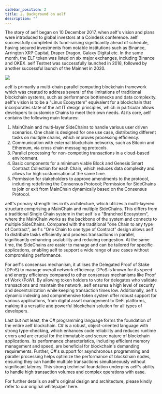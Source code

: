 ```yaml
---
sidebar_position: 2
title: 2. Background on aelf
description: ""
---
```

The story of aelf began on 10 December 2017, when aelf's vision and plans were introduced to global investors at a Coindesk conference. aelf successfully completed its fund-raising significantly ahead of schedule, having secured investments from notable institutions such as Binance, Arrington XRP Capital, Draper Dragon, Galaxy Digital etc. In the same month, the ELF token was listed on six major exchanges, including Binance and OKEX. aelf Testnet was successfully launched in 2018, followed by another successful launch of the Mainnet in 2020.

![](/img/chapter2.png)

aelf is primarily a multi-chain parallel computing blockchain framework which was created to address several of the limitations of traditional blockchain systems, such as performance bottlenecks and data complexity. aelf's vision is to be a "Linux Ecosystem" equivalent for a blockchain that incorporates state of the art IT design principles, which in particular allows developers to customise Chains to meet their own needs. At its core, aelf contains the following main features: 

1. MainChain and multi-layer SideChains to handle various user driven scenarios. One chain is designed for one use case, distributing different tasks on multiple chains, which improves processing efficiency.
2. Communication with external blockchain networks, such as Bitcoin and Ethereum, via cross chain messaging protocols.
3. Parallel processing for non-competing transactions in a cloud-based environment.
4. Basic components for a minimum viable Block and Genesis Smart Contract Collection for each Chain, which reduces data complexity and allows for high customisation at the same time.
5. Permission for stakeholders to approve amendments to the protocol, including redefining the Consensus Protocol; Permission for SideChains to join or exit from MainChain dynamically based on the Consensus Protocol. 

aelf's primary strength lies in its architecture, which utilizes a multi-layered structure comprising a MainChain and multiple SideChains. This differs from a traditional Single Chain system in that aelf is a "Branched Ecosystem", where the MainChain works as the backbone of the system and connects to multiple SideChains. Compared with the traditional "one Chain to any type of Contract", aelf's "One Chain to one type of Contract" design allows aelf to distribute tasks efficiently and process transactions in parallel, significantly enhancing scalability and reducing congestion. At the same time, the SideChains are easier to manage and can be tailored for specific applications, enabling aelf to support a wide range of use cases without compromising performance.

For aelf's consensus mechanism, it utilises the Delegated Proof of Stake (DPoS) to manage overall network efficiency. DPoS is known for its speed and energy efficiency compared to other consensus mechanisms like Proof of Work (PoW). By allowing token holders to vote for delegates who validate transactions and maintain the network, aelf ensures a high level of security and decentralization while keeping transaction times low. Additionally, aelf's dynamic indexing and comprehensive token system offer robust support for various applications, from digital asset management to DeFi platforms, making it a versatile and powerful blockchain solution for all types of developers.

Last but not least, the C# programming language forms the foundation of the entire aelf blockchain. C# is a robust, object-oriented language with strong type-checking, which enhances code reliability and reduces runtime errors and are crucial for the immutable and secure nature of blockchain applications. Its performance characteristics, including efficient memory management and speed, are beneficial for blockchain's demanding requirements. Further, C#'s support for asynchronous programming and parallel processing helps optimize the performance of blockchain nodes, ensuring they can handle multiple transactions simultaneously without significant latency. This strong technical foundation underpins aelf's ability to handle high transaction volumes and complex operations with ease. 

For further details on aelf's original design and architecture, please kindly refer to our original whitepaper here.
